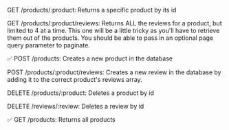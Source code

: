 GET /products/:product: Returns a specific product by its id

GET /products/:product/reviews: Returns ALL the reviews for a product, but limited to 4 at a time. This one will be a little tricky as you'll have to retrieve them out of the products. You should be able to pass in an optional page query parameter to paginate.

✅ POST /products: Creates a new product in the database

POST /products/:product/reviews: Creates a new review in the database by adding it to the correct product's reviews array.

DELETE /products/:product: Deletes a product by id

DELETE /reviews/:review: Deletes a review by id


✅ GET /products: Returns all products